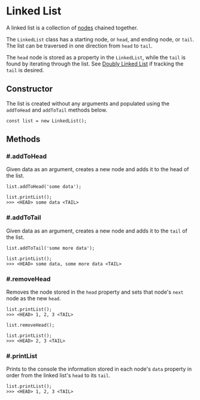 # Linked List
A linked list is a collection of [nodes](../Node/ReadMe.md) chained together. 

The `LinkedList` class has a starting node, or `head`, and ending node, or `tail`. The list can be traversed in one direction from `head` to `tail`.

The `head` node is stored as a property in the `LinkedList`, while the `tail` is found by iterating through the list. See [Doubly Linked List](../DoublyLinkedList/ReadMe.md) if tracking the `tail` is desired.

## Constructor
The list is created without any arguments and populated using the `addToHead` and `addToTail` methods below.
```
const list = new LinkedList();
```

## Methods
### \#.addToHead
Given data as an argument, creates a new node and adds it to the head of the list. 
```
list.addToHead('some data');

list.printList();
>>> <HEAD> some data <TAIL>
```

### \#.addToTail
Given data as an argument, creates a new node and adds it to the `tail` of the list. 
```
list.addToTail('some more data');

list.printList();
>>> <HEAD> some data, some more data <TAIL>
```

### \#.removeHead
Removes the node stored in the `head` property and sets that node's `next` node as the new `head`.
```
list.printList();
>>> <HEAD> 1, 2, 3 <TAIL>

list.removeHead();

list.printList();
>>> <HEAD> 2, 3 <TAIL>
```

### \#.printList
Prints to the console the information stored in each node's `data` property in order from the linked list's `head` to its `tail`.
```
list.printList();
>>> <HEAD> 1, 2, 3 <TAIL>
```